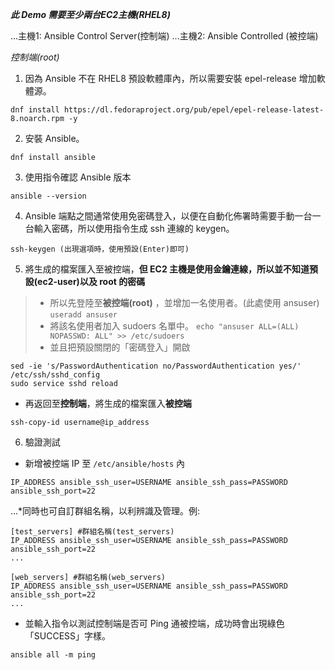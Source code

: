 ***此 Demo 需要至少兩台EC2主機(RHEL8)***

...主機1: Ansible Control Server(控制端)
...主機2: Ansible Controlled    (被控端)

*控制端(root)*
1. 因為 Ansible 不在 RHEL8 預設軟體庫內，所以需要安裝 epel-release 增加軟體源。
```
dnf install https://dl.fedoraproject.org/pub/epel/epel-release-latest-8.noarch.rpm -y
```
2. 安裝 Ansible。
```
dnf install ansible
```
3. 使用指令確認 Ansible 版本
```
ansible --version
```
4. Ansible 端點之間通常使用免密碼登入，以便在自動化佈署時需要手動一台一台輸入密碼，所以使用指令生成 ssh 連線的 keygen。
```
ssh-keygen (出現選項時，使用預設(Enter)即可)
```
5. 將生成的檔案匯入至被控端，**但 EC2 主機是使用金鑰連線，所以並不知道預設(ec2-user)以及 root 的密碼**
>- 所以先登陸至**被控端(root)** ，並增加一名使用者。(此處使用 ansuser)
`useradd ansuser`
>- 將該名使用者加入 sudoers 名單中。
`echo "ansuser ALL=(ALL) NOPASSWD: ALL" >> /etc/sudoers`
>- 並且把預設關閉的「密碼登入」開啟
```
sed -ie 's/PasswordAuthentication no/PasswordAuthentication yes/' /etc/ssh/sshd_config
sudo service sshd reload
```
* 再返回至**控制端**，將生成的檔案匯入**被控端**
```
ssh-copy-id username@ip_address
```
6. 驗證測試
- 新增被控端 IP 至 `/etc/ansible/hosts` 內
```
IP_ADDRESS ansible_ssh_user=USERNAME ansible_ssh_pass=PASSWORD ansible_ssh_port=22
```
...*同時也可自訂群組名稱，以利辨識及管理。例:
```
[test_servers] #群組名稱(test_servers)
IP_ADDRESS ansible_ssh_user=USERNAME ansible_ssh_pass=PASSWORD ansible_ssh_port=22
...

[web_servers] #群組名稱(web_servers)
IP_ADDRESS ansible_ssh_user=USERNAME ansible_ssh_pass=PASSWORD ansible_ssh_port=22
...
```

- 並輸入指令以測試控制端是否可 Ping 通被控端，成功時會出現綠色「SUCCESS」字樣。
```
ansible all -m ping
```
